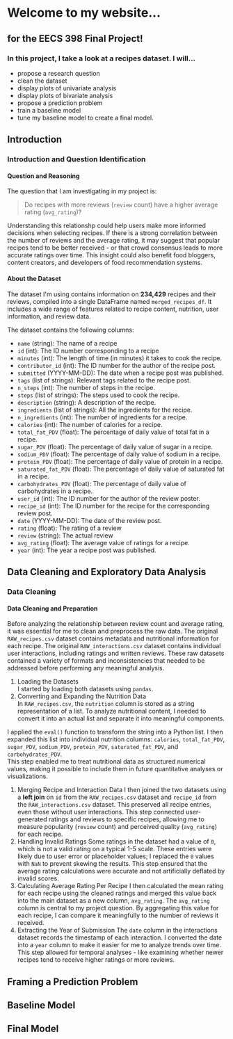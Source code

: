# Welcome to my website...

## for the EECS 398 Final Project!

### In this project, I take a look at a recipes dataset. I will...

- propose a research question
- clean the dataset
- display plots of univariate analysis
- display plots of bivariate analysis
- propose a prediction problem
- train a baseline model
- tune my baseline model to create a final model.

## Introduction

### Introduction and Question Identification

#### Question and Reasoning

The question that I am investigating in my project is:

> Do recipes with more reviews (`review` count) have a higher average rating (`avg_rating`)?

Understanding this relationshp could help users make more informed decisions when selecting recipes. If there is a strong correlation between the number of reviews and the average rating, it may suggest that popular recipes tend to be better received - or that crowd consensus leads to more accurate ratings over time. This insight could also benefit food bloggers, content creators, and developers of food recommendation systems.

#### About the Dataset

The dataset I'm using contains information on **234,429** recipes and their reviews, compiled into a single DataFrame named `merged_recipes_df`. It includes a wide range of features related to recipe content, nutrition, user information, and review data.

The dataset contains the following columns:

- `name` (string): The name of a recipe
- `id` (int): The ID number corresponding to a recipe
- `minutes` (int): The length of time (in minutes) it takes to cook the recipe.
- `contributor_id` (int): The ID number for the author of the recipe post.
- `submitted` (YYYY-MM-DD): The date when a recipe post was published.
- `tags` (list of strings): Relevant tags related to the recipe post.
- `n_steps` (int): The number of steps in the recipe.
- `steps` (list of strings): The steps used to cook the recipe.
- `description` (string): A description of the recipe.
- `ingredients` (list of strings): All the ingredients for the recipe.
- `n_ingredients` (int): The number of ingredients for a recipe.
- `calories` (int): The number of calories for a recipe.
- `total_fat_PDV` (float): The percentage of daily value of total fat in a recipe.
- `sugar_PDV` (float): The percentage of daily value of sugar in a recipe.
- `sodium_PDV` (float): The percentage of daily value of sodium in a recipe.
- `protein_PDV` (float): The percentage of daily value of protein in a recipe.
- `saturated_fat_PDV` (float): The percentage of daily value of saturated fat in a recipe.
- `carbohydrates_PDV` (float): The percentage of daily value of carbohydrates in a recipe.
- `user_id` (int): The ID number for the author of the review poster.
- `recipe_id` (int): The ID number for the recipe for the corresponding review post.
- `date` (YYYY-MM-DD): The date of the review post.
- `rating` (float): The rating of a review
- `review` (string): The actual review
- `avg_rating` (float): The average value of ratings for a recipe.
- `year` (int): The year a recipe post was published.

## Data Cleaning and Exploratory Data Analysis

### Data Cleaning

#### Data Cleaning and Preparation

Before analyzing the relationship between review count and average rating, it was essential for me to clean and preprocess the raw data. The original `RAW_recipes.csv` dataset contains metadata and nutritional information for each recipe. The original `RAW_interactions.csv` dataset contains individual user interactions, including ratings and written reviews. These raw datasets contained a variety of formats and inconsistencies that needed to be addressed before performing any meaningful analysis.

1. Loading the Datasets  
   I started by loading both datasets using `pandas`.
2. Converting and Expanding the Nutrition Data  
   In `RAW_recipes.csv`, the `nutrition` column is stored as a string representation of a list. To analyze nutritional content, I needed to convert it into an actual list and separate it into meaningful components.

I applied the `eval()` function to transform the string into a Python list.
I then expanded this list into individual nutrition columns: `calories`, `total_fat_PDV`, `sugar_PDV`, `sodium_PDV`, `protein_PDV`, `saturated_fat_PDV`, and `carbohydrates_PDV`.  
This step enabled me to treat nutritional data as structured numerical values, making it possible to include them in future quantitative analyses or visualizations.

1. Merging Recipe and Interaction Data
   I then joined the two datasets using a **left join** on `id` from the `RAW_recipes.csv` dataset and `recipe_id` from the `RAW_interactions.csv` dataset. This preserved all recipe entries, even those without user interactions.
   This step connected user-generated ratings and reviews to specific recipes, allowing me to measure popularity (`review` count) and perceived quality (`avg_rating`) for each recipe.
2. Handling Invalid Ratings
   Some ratings in the dataset had a value of `0`, which is not a valid rating on a typical 1-5 scale. These entries were likely due to user error or placeholder values; I replaced the `0` values with `NaN` to prevent skewing the results.
   This step ensured that the average rating calculations were accurate and not artificially deflated by invalid scores.
3. Calculating Average Rating Per Recipe
   I then calculated the mean rating for each recipe using the cleaned ratings and merged this value back into the main dataset as a new column, `avg_rating`.
   The `avg_rating` column is central to my project question. By aggregating this value for each recipe, I can compare it meaningfully to the number of reviews it received.
4. Extracting the Year of Submission
   The `date` column in the interactions dataset records the timestamp of each interaction. I converted the date into a `year` column to make it easier for me to analyze trends over time.
   This step allowed for temporal analyses - like examining whether newer recipes tend to receive higher ratings or more reviews.

## Framing a Prediction Problem

## Baseline Model

## Final Model
